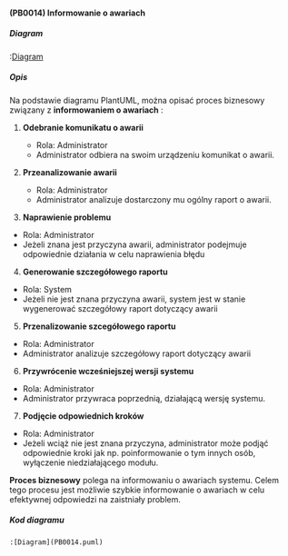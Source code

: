 #### (PB0014) Informowanie o awariach

##### Diagram

:[Diagram](PB0014.puml)


##### Opis

Na podstawie diagramu PlantUML, można opisać proces biznesowy związany z **informowaniem o awariach** :

1. **Odebranie komunikatu o awarii**
   - Rola: Administrator
   - Administrator odbiera na swoim urządzeniu komunikat o awarii. 

2. **Przeanalizowanie awarii**
   - Rola: Administrator
   - Administrator analizuje dostarczony mu ogólny raport o awarii.

3. **Naprawienie problemu**
  - Rola: Administrator
  - Jeżeli znana jest przyczyna awarii, administrator podejmuje odpowiednie działania w celu naprawienia błędu

4. **Generowanie szczegółowego raportu**
  - Rola: System
  - Jeżeli nie jest znana przyczyna awarii, system jest w stanie wygenerować szczegółowy raport dotyczący awarii

5. **Przenalizowanie szcegółowego raportu**
  - Rola: Administrator
  - Administrator analizuje szczegółowy raport dotyczący awarii

6. **Przywrócenie wcześniejszej wersji systemu**
  - Rola: Administrator
  - Administrator przywraca poprzednią, działającą wersję systemu.

7. **Podjęcie odpowiednich kroków**
  - Rola: Administrator
  - Jeżeli wciąż nie jest znana przyczyna, administrator może podjąć odpowiednie kroki jak np. poinformowanie o tym innych osób, wyłączenie niedziałającego modułu.

**Proces biznesowy**  polega na informowaniu o awariach systemu. Celem tego procesu jest możliwie szybkie informowanie o awariach w celu efektywnej odpowiedzi na zaistniały problem.


##### Kod diagramu
```
:[Diagram](PB0014.puml)
```
